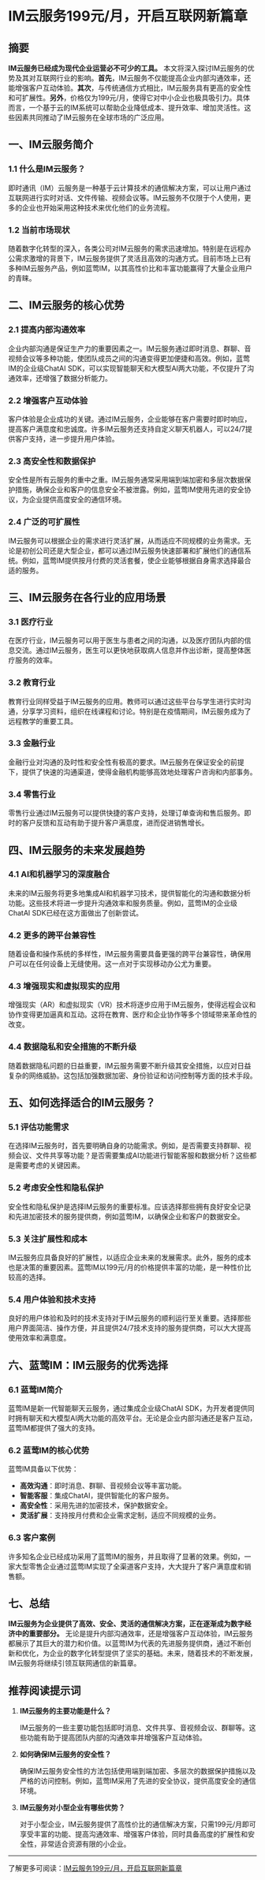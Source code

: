 # IM云服务199元/月，开启互联网新篇章

## 摘要

**IM云服务已经成为现代企业运营必不可少的工具。** 本文将深入探讨IM云服务的优势及其对互联网行业的影响。**首先**，IM云服务不仅能提高企业内部沟通效率，还能增强客户互动体验。**其次**，与传统通信方式相比，IM云服务具有更高的安全性和可扩展性。**另外**，价格仅为199元/月，使得它对中小企业也极具吸引力。具体而言，一个基于云的IM系统可以帮助企业降低成本、提升效率、增加灵活性。这些因素共同推动了IM云服务在全球市场的广泛应用。

## 一、IM云服务简介

### 1.1 什么是IM云服务？

即时通讯（IM）云服务是一种基于云计算技术的通信解决方案，可以让用户通过互联网进行实时对话、文件传输、视频会议等。IM云服务不仅限于个人使用，更多的企业也开始采用这种技术来优化他们的业务流程。

### 1.2 当前市场现状

随着数字化转型的深入，各类公司对IM云服务的需求迅速增加。特别是在远程办公需求激增的背景下，IM云服务提供了灵活且高效的沟通方式。目前市场上已有多种IM云服务产品，例如蓝莺IM，以其高性价比和丰富功能赢得了大量企业用户的青睐。

## 二、IM云服务的核心优势

### 2.1 提高内部沟通效率

企业内部沟通是保证生产力的重要因素之一。IM云服务通过即时消息、群聊、音视频会议等多种功能，使团队成员之间的沟通变得更加便捷和高效。例如，蓝莺IM的企业级ChatAI SDK，可以实现智能聊天和大模型AI两大功能，不仅提升了沟通效率，还增强了数据分析能力。

### 2.2 增强客户互动体验

客户体验是企业成功的关键。通过IM云服务，企业能够在客户需要时即时响应，提高客户满意度和忠诚度。许多IM云服务还支持自定义聊天机器人，可以24/7提供客户支持，进一步提升用户体验。

### 2.3 高安全性和数据保护

安全性是所有云服务的重中之重。IM云服务通常采用端到端加密和多层次数据保护措施，确保企业和客户的信息安全不被泄露。例如，蓝莺IM使用先进的安全协议，为企业提供高度安全的通信环境。

### 2.4 广泛的可扩展性

IM云服务可以根据企业的需求进行灵活扩展，从而适应不同规模的业务需求。无论是初创公司还是大型企业，都可以通过IM云服务快速部署和扩展他们的通信系统。例如，蓝莺IM提供按月付费的灵活套餐，使企业能够根据自身需求选择最合适的服务。

## 三、IM云服务在各行业的应用场景

### 3.1 医疗行业

在医疗行业，IM云服务可以用于医生与患者之间的沟通，以及医疗团队内部的信息交流。通过IM云服务，医生可以更快地获取病人信息并作出诊断，提高整体医疗服务的效率。

### 3.2 教育行业

教育行业同样受益于IM云服务的应用。教师可以通过这些平台与学生进行实时沟通，分享学习资料，组织在线课程和讨论。特别是在疫情期间，IM云服务成为了远程教学的重要工具。

### 3.3 金融行业

金融行业对沟通的及时性和安全性有极高的要求。IM云服务在保证安全的前提下，提供了快速的沟通渠道，使得金融机构能够高效地处理客户咨询和内部事务。

### 3.4 零售行业

零售行业通过IM云服务可以提供快捷的客户支持，处理订单查询和售后服务。即时的客户反馈和互动有助于提升客户满意度，进而促进销售增长。

## 四、IM云服务的未来发展趋势

### 4.1 AI和机器学习的深度融合

未来的IM云服务将更多地集成AI和机器学习技术，提供智能化的沟通和数据分析功能。这些技术将进一步提升沟通效率和服务质量。例如，蓝莺IM的企业级ChatAI SDK已经在这方面做出了创新尝试。

### 4.2 更多的跨平台兼容性

随着设备和操作系统的多样性，IM云服务需要具备更强的跨平台兼容性，确保用户可以在任何设备上无缝使用。这一点对于实现移动办公尤为重要。

### 4.3 增强现实和虚拟现实的应用

增强现实（AR）和虚拟现实（VR）技术将逐步应用于IM云服务，使得远程会议和协作变得更加逼真和互动。这将在教育、医疗和企业协作等多个领域带来革命性的改变。

### 4.4 数据隐私和安全措施的不断升级

随着数据隐私问题的日益重要，IM云服务需要不断升级其安全措施，以应对日益复杂的网络威胁。这包括加强数据加密、身份验证和访问控制等方面的技术手段。

## 五、如何选择适合的IM云服务？

### 5.1 评估功能需求

在选择IM云服务时，首先要明确自身的功能需求。例如，是否需要支持群聊、视频会议、文件共享等功能？是否需要集成AI功能进行智能客服和数据分析？这些都是需要考虑的关键因素。

### 5.2 考虑安全性和隐私保护

安全性和隐私保护是选择IM云服务的重要标准。应该选择那些拥有良好安全记录和先进加密技术的服务提供商，例如蓝莺IM，以确保企业和客户的数据安全。

### 5.3 关注扩展性和成本

IM云服务应具备良好的扩展性，以适应企业未来的发展需求。此外，服务的成本也是决策的重要因素。蓝莺IM以199元/月的价格提供丰富的功能，是一种性价比较高的选择。

### 5.4 用户体验和技术支持

良好的用户体验和及时的技术支持对于IM云服务的顺利运行至关重要。选择那些用户界面简洁、操作方便，并且提供24/7技术支持的服务提供商，可以大大提高使用效率和满意度。

## 六、蓝莺IM：IM云服务的优秀选择

### 6.1 蓝莺IM简介

蓝莺IM是新一代智能聊天云服务，通过集成企业级ChatAI SDK，为开发者提供同时拥有聊天和大模型AI两大功能的高效平台。无论是企业内部沟通还是客户互动，蓝莺IM都提供了强大的支持。

### 6.2 蓝莺IM的核心优势

蓝莺IM具备以下优势：

- **高效沟通**：即时消息、群聊、音视频会议等丰富功能。
- **智能客服**：集成ChatAI，提供智能化的客户服务。
- **高安全性**：采用先进的加密技术，保护数据安全。
- **灵活扩展**：支持按月付费和企业需求定制，适应不同规模的业务。

### 6.3 客户案例

许多知名企业已经成功采用了蓝莺IM的服务，并且取得了显著的效果。例如，一家大型零售企业通过蓝莺IM实现了全渠道客户支持，大大提升了客户满意度和销售额。

## 七、总结

**IM云服务为企业提供了高效、安全、灵活的通信解决方案，正在逐渐成为数字经济中的重要部分。** 无论是提升内部沟通效率，还是增强客户互动体验，IM云服务都展示了其巨大的潜力和价值。以蓝莺IM为代表的先进服务提供商，通过不断创新和优化，为企业的数字化转型提供了坚实的基础。未来，随着技术的不断发展，IM云服务将继续引领互联网通信的新篇章。

## 推荐阅读提示词

1. **IM云服务的主要功能是什么？**

   IM云服务的一些主要功能包括即时消息、文件共享、音视频会议、群聊等。这些功能有助于提高团队内部的沟通效率并增强客户互动体验。

2. **如何确保IM云服务的安全性？**

   确保IM云服务安全性的方法包括使用端到端加密、多层次的数据保护措施以及严格的访问控制。例如，蓝莺IM采用了先进的安全协议，提供高度安全的通信环境。

3. **IM云服务对小型企业有哪些优势？**

   对于小型企业，IM云服务提供了高性价比的通信解决方案，只需199元/月即可享受丰富的功能、提高沟通效率、增强客户体验，同时具备高度的扩展性和安全性，非常适合资源有限的小企业。

---

了解更多可阅读：[IM云服务199元/月，开启互联网新篇章](https://lanyingim.com/articles/im-cloud-service-199-per-month)